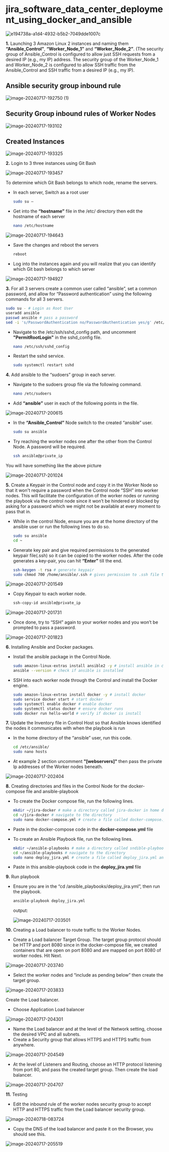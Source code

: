 # jira_software_data_center_deployment_using_docker_and_ansible
![e194738a-a1d4-4932-b5b2-7049dde1007c](https://github.com/user-attachments/assets/fa08b432-3def-4197-bfab-ee6f33b7cf23)

**1.** Launching 3 Amazon Linux 2 instances and naming them **“Ansible_Control”**, **“Worker_Node_1”** and **“Worker_Node_2”**. (The security group of Ansible_Control is configured to allow just SSH requests from a desired IP (e.g., my IP) address. The security group of the Worker_Node_1 and Worker_Node_2 is configured to allow SSH traffic from the Ansible_Control and SSH traffic from a desired IP (e.g., my IP).

## Ansible security group inbound rule
![image-20240717-192750 (1)](https://github.com/user-attachments/assets/6e465feb-a63b-41e8-9c98-4f2ed36a1574)

## Security Group inbound rules of Worker Nodes
![image-20240717-193102](https://github.com/user-attachments/assets/4c815241-91c1-417d-a7ca-0cd4dccec07a)

## Created Instances
![image-20240717-193325](https://github.com/user-attachments/assets/09a90b0e-fb51-4946-8c68-e320b45e2242)

**2.** Login to 3 three instances using Git Bash

![image-20240717-193457](https://github.com/user-attachments/assets/e2ae4bec-945f-444d-8148-90f63829042e)

To determine which Git Bash belongs to which node, rename the servers.
- In each server, Switch as a root user
  ```sh
  sudo su –

- Get into the **“hostname”** file in the /etc/ directory then edit the hostname of each server
  ```sh
  nano /etc/hostname

![image-20240717-194643](https://github.com/user-attachments/assets/d5aa3bfc-3691-4cae-a19d-f8d4814ea04a)

- Save the changes and reboot the servers
  ```sh
  reboot

- Log into the instances again and you will realize that you can identify which Git bash belongs to which server

![image-20240717-194927](https://github.com/user-attachments/assets/695fe011-e358-4735-aa18-783b1ffc1244)

**3.** For all 3 servers create a common user called “ansible”, set a common password, and allow for “Password authentication”  using the following commands for all 3 servers.
  ```sh
  sudo su - # Login as Root User
  useradd ansible
  passwd ansible # pass a password
  sed -i 's/PasswordAuthentication no/PasswordAuthentication yes/g' /etc/ssh/sshd_config # change password authentication permission to "yes"
  ```

- Navigate to the /etc/ssh/sshd_config path, and uncomment **"PermitRootLogin"** in the sshd_config file.
  ```sh
  nano /etc/ssh/sshd_config
  ```
- Restart the sshd service.
  ```sh
  sudo systemctl restart sshd
  ```
  
**4.** Add ansible to the “sudoers” group in each server.
- Navigate to the sudoers group file via the following command.
  ```sh
  nano /etc/sudoers
  ```

- Add **“ansible”** user in each of the following points in the file.

![image-20240717-200615](https://github.com/user-attachments/assets/15f10820-ad74-41a2-b0da-b6c17d4f4241)

- In the **“Ansible_Control”** Node switch to the created “ansible” user.
  ```sh
  sudo su ansible
  ```

- Try reaching the worker nodes one after the other from the Control Node. A password will be required.
  ```sh
  ssh ansible@private_ip
  ```

You will have something like the above picture

![image-20240717-201024](https://github.com/user-attachments/assets/aeb53d25-35d4-433a-8ab1-43581e9ed07d)

**5.** Create a Keypair in the Control node and copy it in the Worker Node so that it won't require a password when the Control node “SSH” into worker nodes. This will facilitate the configuration of the worker nodes or running the playbook via the control node since it won’t be hindered or blocked by asking for a password which we might not be available at every moment to pass that in.

- While in the control Node, ensure you are at the home directory of the ansible user or run the following lines to do so.
  ```sh
  sudo su ansible 
  cd ~
  ```

- Generate key pair and give required permissions to the generated keypair file(.ssh) so it can be copied to the worker nodes. After the code generates a key-pair, you can hit **“Enter”** till the end.
  ```sh
  ssh-keygen -t rsa # generate keypair
  sudo chmod 700 /home/ansible/.ssh # gives permission to .ssh file to copy it to worker_node
  ```

![image-20240717-201549](https://github.com/user-attachments/assets/a8ff4009-a5b7-426e-870c-aa2b3a95183c)

- Copy Keypair to each worker node.
  ```sh
  ssh-copy-id ansible@private_ip
  ```

![image-20240717-201731](https://github.com/user-attachments/assets/e7d09fc4-fb1c-4369-ac17-c1249ffe9173)

- Once done, try to “SSH” again to your worker nodes and you won’t be prompted to pass a password.

![image-20240717-201823](https://github.com/user-attachments/assets/d348adb7-e97e-4db7-ab4c-823812bd6029)

**6.** Installing Ansible and Docker packages.

- Install the ansible package in the Control Node.
  ```sh
  sudo amazon-linux-extras install ansible2 -y # install ansible in control node
  ansible --version # check if ansible is installed
  ```

- SSH into each worker node through the Control and install the Docker engine.
  ```sh
  sudo amazon-linux-extras install docker -y # install docker
  sudo service docker start # start docker
  sudo systemctl enable docker # enable docker
  sudo systemctl status docker # ensure docker runs
  sudo docker run hello-world # verify if docker is install
  ```

**7.** Update the Inventory file in Control Host so that Ansible knows identified the nodes it communicates with when the playbook is run

- In the home directory of the “ansible” user, run this code.
  ```sh
  cd /etc/ansible/
  sudo nano hosts
  ```

- At example 2 section uncomment **"[webservers]"** then pass the private Ip addresses of the Worker nodes beneath.

![image-20240717-202404](https://github.com/user-attachments/assets/c185fb20-ad2a-4389-b399-df8530ca5a56)

**8.** Creating directories and files in the Control Node for the docker-compose file and ansible-playbook

- To create the Docker compose file, run the following lines.
  ```sh
  mkdir ~/jira-docker # make a directory called jira-docker in home directory
  cd ~/jira-docker # navigate to the directory
  sudo nano docker-compose.yml # create a file called docker-compose.yml and paste in docker compose code
  ```

- Paste in the docker-compose code in the **docker-compose.yml** file
  

- To create an Ansible Playbook file, run the following lines.
  ```sh
  mkdir ~/ansible-playbooks # make a directory called sndible-playbook in home directory
  cd ~/ansible-playbooks # navigate to the directory
  sudo nano deploy_jira.yml # create a file called deploy_jira.yml and paste in ansible playbook file
  ```

- Paste in this ansible-playbook code in the **deploy_jira.yml** file

**9.** Run playbook

- Ensure you are in the “cd /ansible_playbooks/deploy_jira.yml”, then run the playbook.
  ```sh
  ansible-playbook deploy_jira.yml
  ```

  output:

  ![image-20240717-203501](https://github.com/user-attachments/assets/62fdb45f-1a61-4c02-a12c-eda636b18f62)

**10.** Creating a Load balancer to route traffic to the Worker Nodes.

- Create a Load balancer Target Group. The target group protocol should be HTTP and port 8080 since in the docker-compose file, we created containers that are open on port 8080 and are mapped on port 8080 of worker nodes. Hit Next.

![image-20240717-203740](https://github.com/user-attachments/assets/15cc65c2-cb2f-4ae8-8619-dcddd08fe440)

- Select the worker nodes and “include as pending below” then create the target group.

![image-20240717-203833](https://github.com/user-attachments/assets/ce2b756e-eb29-4029-b83a-def68932b505)

Create the Load balancer.

- Choose Application Load balancer

![image-20240717-204301](https://github.com/user-attachments/assets/41cc2383-dd3c-4c5e-a2c3-5b775b10e0ea)

- Name the Load balancer and at the level of the Network setting, choose the desired VPC and all subnets.
- Create a Security group that allows HTTPS and HTTPS traffic from anywhere.

![image-20240717-204549](https://github.com/user-attachments/assets/4630a21b-3183-4963-aa66-8b9e78a009d3)

- At the level of Listeners and Routing, choose an HTTP protocol listening from port 80, and pass the created target group. Then create the load balancer.

![image-20240717-204707](https://github.com/user-attachments/assets/10931c1d-d044-4c73-9d82-660e8bfa82cd)

**11.** Testing

- Edit the inbound rule of the worker nodes security group to accept HTTP and HTTPS traffic from the Load balancer security group.

![image-20240718-083724](https://github.com/user-attachments/assets/136b14f0-f9eb-4e39-b0fc-734dfb363dec)

- Copy the DNS of the load balancer and paste it on the Browser, you should see this.

![image-20240717-205519](https://github.com/user-attachments/assets/362693bc-66aa-4eaf-bc6c-8989ff77bc35)



  
